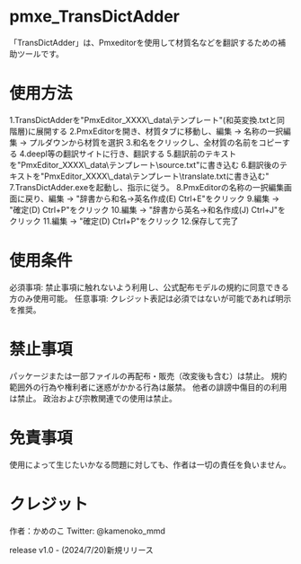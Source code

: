 # pmxe_TransDictAdder<br>
「TransDictAdder」は、Pmxeditorを使用して材質名などを翻訳するための補助ツールです。

<h1>使用方法</h1>
1.TransDictAdderを"PmxEditor_XXXX\_data\テンプレート"(和英変換.txtと同階層)に展開する
2.PmxEditorを開き、材質タブに移動し、編集 → 名称の一択編集 → プルダウンから材質を選択
3.和名をクリックし、全材質の名前をコピーする
4.deepl等の翻訳サイトに行き、翻訳する
5.翻訳前のテキストを"PmxEditor_XXXX\_data\テンプレート\source.txt"に書き込む
6.翻訳後のテキストを"PmxEditor_XXXX\_data\テンプレート\translate.txtに書き込む"
7.TransDictAdder.exeを起動し、指示に従う。
8.PmxEditorの名称の一択編集画面に戻り、編集 → "辞書から和名→英名作成(E) Ctrl+E"をクリック
9.編集 → "確定(D) Ctrl+P"をクリック
10.編集 → "辞書から英名→和名作成(J) Ctrl+J"をクリック
11.編集 → "確定(D) Ctrl+P"をクリック
12.保存して完了

<h1>使用条件</h1>
必須事項: 禁止事項に触れないよう利用し、公式配布モデルの規約に同意できる方のみ使用可能。
任意事項: クレジット表記は必須ではないが可能であれば明示を推奨。

<h1>禁止事項</h1>
パッケージまたは一部ファイルの再配布・販売（改変後も含む）は禁止。
規約範囲外の行為や権利者に迷惑がかかる行為は厳禁。
他者の誹謗中傷目的の利用は禁止。
政治および宗教関連での使用は禁止。

<h1>免責事項</h1>
使用によって生じたいかなる問題に対しても、作者は一切の責任を負いません。

<h1>クレジット</h1>
作者：かめのこ
Twitter: @kamenoko_mmd

release
v1.0 - (2024/7/20)新規リリース
